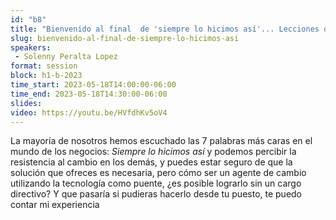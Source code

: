 ```yaml
---
id: "b8"
title: "Bienvenido al final  de 'siempre lo hicimos así'... Lecciones de implementación de software"
slug: bienvenido-al-final-de-siempre-lo-hicimos-asi
speakers:
 - Solenny Peralta Lopez
format: session
block: h1-b-2023
time_start: 2023-05-18T14:00:00-06:00
time_end: 2023-05-18T14:30:00-06:00
slides: 
video: https://youtu.be/HVfdhKv5oV4
---
```


La mayoría de nosotros hemos escuchado las 7 palabras más caras en el mundo de los negocios: *Siempre lo hicimos así* y podemos percibir la resistencia al cambio en los demás, y puedes estar seguro de que la solución que ofreces es necesaria, pero cómo ser un agente de cambio utilizando la tecnología como puente, ¿es posible lograrlo sin un cargo directivo? Y que pasaría si pudieras hacerlo desde tu puesto, te puedo contar mi experiencia